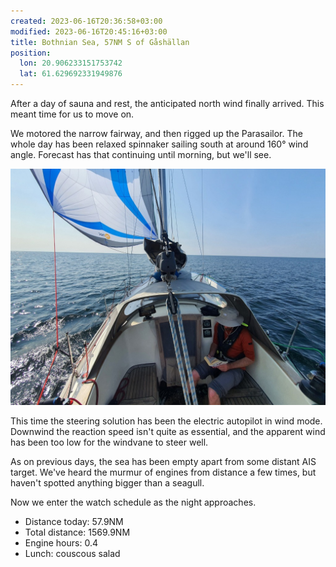 ```yaml
---
created: 2023-06-16T20:36:58+03:00
modified: 2023-06-16T20:45:16+03:00
title: Bothnian Sea, 57NM S of Gåshällan
position:
  lon: 20.906233151753742
  lat: 61.629692331949876
---
```


After a day of sauna and rest, the anticipated north wind finally arrived. This meant time for us to move on.

We motored the narrow fairway, and then rigged up the Parasailor. The whole day has been relaxed spinnaker sailing south at around 160° wind angle. Forecast has that continuing until morning, but we'll see.

![Image](../2023/27b80102d7fc47e033b1a9382df9cc1c.jpg) 

This time the steering solution has been the electric autopilot in wind mode. Downwind the reaction speed isn't quite as essential, and the apparent wind has been too low for the windvane to steer well.

As on previous days, the sea has been empty apart from some distant AIS target. We've heard the murmur of engines from distance a few times, but haven't spotted anything bigger than a seagull.

Now we enter the watch schedule as the night approaches.

* Distance today: 57.9NM
* Total distance: 1569.9NM
* Engine hours: 0.4
* Lunch: couscous salad

